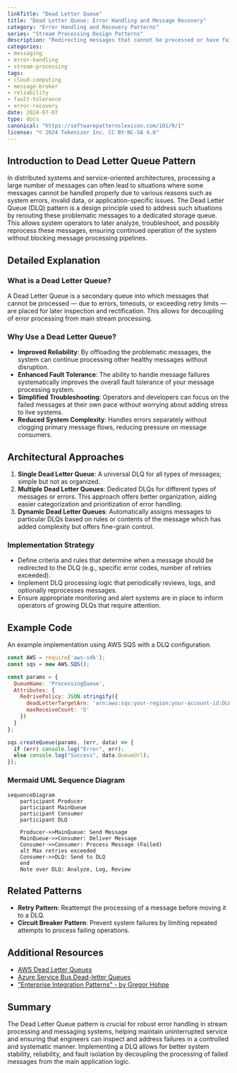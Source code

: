 ```yaml
---
linkTitle: "Dead Letter Queue"
title: "Dead Letter Queue: Error Handling and Message Recovery"
category: "Error Handling and Recovery Patterns"
series: "Stream Processing Design Patterns"
description: "Redirecting messages that cannot be processed or have failed after retries to a special queue for analysis and troubleshooting."
categories:
- messaging
- error-handling
- stream-processing
tags:
- cloud-computing
- message-broker
- reliability
- fault-tolerance
- error-recovery
date: 2024-07-07
type: docs
canonical: "https://softwarepatternslexicon.com/101/9/1"
license: "© 2024 Tokenizer Inc. CC BY-NC-SA 4.0"
---
```


## Introduction to Dead Letter Queue Pattern

In distributed systems and service-oriented architectures, processing a large number of messages can often lead to situations where some messages cannot be handled properly due to various reasons such as system errors, invalid data, or application-specific issues. The Dead Letter Queue (DLQ) pattern is a design principle used to address such situations by rerouting these problematic messages to a dedicated storage queue. This allows system operators to later analyze, troubleshoot, and possibly reprocess these messages, ensuring continued operation of the system without blocking message processing pipelines.

## Detailed Explanation

### What is a Dead Letter Queue?

A Dead Letter Queue is a secondary queue into which messages that cannot be processed — due to errors, timeouts, or exceeding retry limits — are placed for later inspection and rectification. This allows for decoupling of error processing from main stream processing.

### Why Use a Dead Letter Queue?

- **Improved Reliability**: By offloading the problematic messages, the system can continue processing other healthy messages without disruption.
- **Enhanced Fault Tolerance**: The ability to handle message failures systematically improves the overall fault tolerance of your message processing system.
- **Simplified Troubleshooting**: Operators and developers can focus on the failed messages at their own pace without worrying about adding stress to live systems.
- **Reduced System Complexity**: Handles errors separately without clogging primary message flows, reducing pressure on message consumers.

## Architectural Approaches

1. **Single Dead Letter Queue**: A universal DLQ for all types of messages; simple but not as organized.
2. **Multiple Dead Letter Queues**: Dedicated DLQs for different types of messages or errors. This approach offers better organization, aiding easier categorization and prioritization of error handling.
3. **Dynamic Dead Letter Queues**: Automatically assigns messages to particular DLQs based on rules or contents of the message which has added complexity but offers fine-grain control.

### Implementation Strategy

- Define criteria and rules that determine when a message should be redirected to the DLQ (e.g., specific error codes, number of retries exceeded).
- Implement DLQ processing logic that periodically reviews, logs, and optionally reprocesses messages.
- Ensure appropriate monitoring and alert systems are in place to inform operators of growing DLQs that require attention.

## Example Code

An example implementation using AWS SQS with a DLQ configuration.

```javascript
const AWS = require('aws-sdk');
const sqs = new AWS.SQS();

const params = {
  QueueName: 'ProcessingQueue',
  Attributes: {
    RedrivePolicy: JSON.stringify({
      deadLetterTargetArn: 'arn:aws:sqs:your-region:your-account-id:DLQ',
      maxReceiveCount: '5'
    })
  }
};

sqs.createQueue(params, (err, data) => {
  if (err) console.log("Error", err);
  else console.log("Success", data.QueueUrl);
});
```

### Mermaid UML Sequence Diagram

```mermaid
sequenceDiagram
    participant Producer
    participant MainQueue
    participant Consumer
    participant DLQ

    Producer->>MainQueue: Send Message
    MainQueue->>Consumer: Deliver Message
    Consumer->>Consumer: Process Message (Failed)
    alt Max retries exceeded
    Consumer->>DLQ: Send to DLQ
    end
    Note over DLQ: Analyze, Log, Review
```

## Related Patterns

- **Retry Pattern**: Reattempt the processing of a message before moving it to a DLQ.
- **Circuit Breaker Pattern**: Prevent system failures by limiting repeated attempts to process failing operations.

## Additional Resources

- [AWS Dead Letter Queues](https://docs.aws.amazon.com/AWSSimpleQueueService/latest/SQSDeveloperGuide/sqs-dead-letter-queues.html)
- [Azure Service Bus Dead-letter Queues](https://learn.microsoft.com/en-us/azure/service-bus-messaging/service-bus-dead-letter-queues)
- ["Enterprise Integration Patterns" - by Gregor Hohpe](https://www.enterpriseintegrationpatterns.com/)

## Summary

The Dead Letter Queue pattern is crucial for robust error handling in stream processing and messaging systems, helping maintain uninterrupted service and ensuring that engineers can inspect and address failures in a controlled and systematic manner. Implementing a DLQ allows for better system stability, reliability, and fault isolation by decoupling the processing of failed messages from the main application logic.
